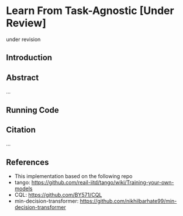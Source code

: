 # Learn From Task-Agnostic [Under Review]

under revision

## Introduction

<!--
- This project is a **PyTorch** implementation of the paper <a href="https://arxiv.org/abs/2209.04100" target="_blank">A Memory-Related Multi-Task Method Based on Task-Agnostic Learning</a>.
- For more information, please visit our <a href="https://Xianqi-Zhang.github.io/Learn_From_Task-Agnostic" target="_blank">project page</a>.
-->


## Abstract

...

## Running Code


## Citation

...

## References

- This implementation based on the following repo
- tango: https://github.com/reail-iitd/tango/wiki/Training-your-own-models
- CQL: https://github.com/BY571/CQL
- min-decision-transformer: https://github.com/nikhilbarhate99/min-decision-transformer
